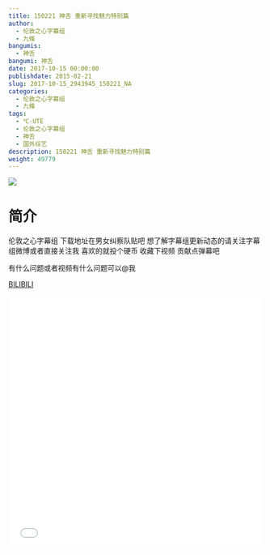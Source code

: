 ```yaml
---
title: 150221 神舌 重新寻找魅力特别篇
author: 
  - 伦敦之心字幕组
  - 九條
bangumis: 
  - 神舌
bangumi: 神舌
date: 2017-10-15 00:00:00
publishdate: 2015-02-21
slug: 2017-10-15_2943945_150221_NA
categories: 
  - 伦敦之心字幕组
  - 九條
tags: 
  - ℃-UTE
  - 伦敦之心字幕组
  - 神舌
  - 国外综艺
description: 150221 神舌 重新寻找魅力特别篇
weight: 49779
---
```


![](https://i.imgur.com/zNimpuT.jpg)

# 简介  
伦敦之心字幕组 下载地址在男女纠察队贴吧 想了解字幕组更新动态的请关注字幕组微博或者直接关注我 喜欢的就投个硬币 收藏下视频 贡献点弹幕吧
有什么问题或者视频有什么问题可以@我

  [BILIBILI](https://www.bilibili.com/video/av2943945/)


  <iframe src="//www.bilibili.com/html/html5player.html?cid=4607970&aid=2943945" width="100%" height="500" frameborder="0" allowfullscreen="allowfullscreen"></iframe>
